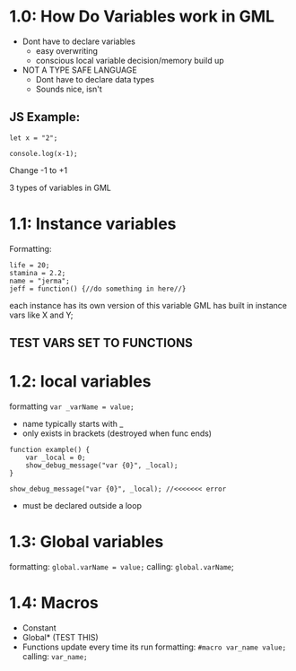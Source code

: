 # 1.0: How Do Variables work in GML
* Dont have to declare variables
	* easy overwriting
	* conscious local variable decision/memory build up
* NOT A TYPE SAFE LANGUAGE
	* Dont have to declare data types
	* Sounds nice, isn't
## JS Example:
```JS
let x = "2";

console.log(x-1);
```
Change -1 to +1

3 types of variables in GML

# 1.1: Instance variables
Formatting:
```GML
life = 20;
stamina = 2.2;
name = "jerma";
jeff = function() {//do something in here//}
```
each instance has its own version of this variable
GML has built in instance vars like X and Y;

## TEST VARS SET TO FUNCTIONS
# 1.2: local variables
formatting
`var _varName = value;`
* name typically starts with _
* only exists in brackets (destroyed when func ends)
```GML
function example() {
    var _local = 0;
    show_debug_message("var {0}", _local);
}

show_debug_message("var {0}", _local); //<<<<<<< error
```
* must be declared outside a loop
# 1.3: Global variables
formatting:
`global.varName = value;`
calling:
`global.varName`;
# 1.4: Macros
* Constant
* Global* (TEST THIS)
* Functions update every time its run
formatting:
`#macro var_name value;`
calling:
`var_name;`
